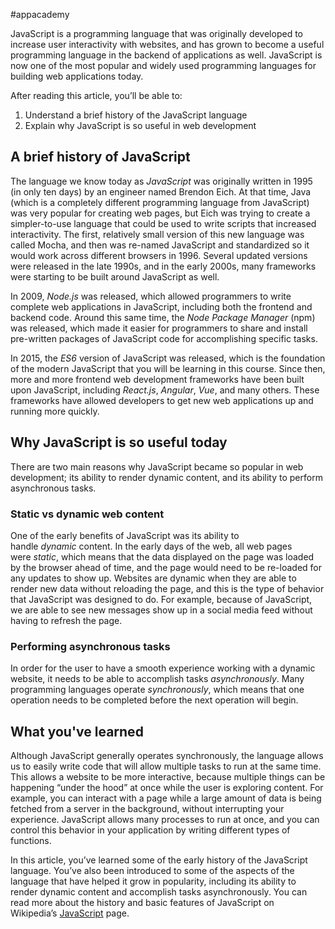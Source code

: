 #appacademy

JavaScript is a programming language that was originally developed to increase user interactivity with websites, and has grown to become a useful programming language in the backend of applications as well. JavaScript is now one of the most popular and widely used programming languages for building web applications today.

After reading this article, you’ll be able to:

1.  Understand a brief history of the JavaScript language
2.  Explain why JavaScript is so useful in web development

## A brief history of JavaScript

The language we know today as _JavaScript_ was originally written in 1995 (in only ten days) by an engineer named Brendon Eich. At that time, Java (which is a completely different programming language from JavaScript) was very popular for creating web pages, but Eich was trying to create a simpler-to-use language that could be used to write scripts that increased interactivity. The first, relatively small version of this new language was called Mocha, and then was re-named JavaScript and standardized so it would work across different browsers in 1996. Several updated versions were released in the late 1990s, and in the early 2000s, many frameworks were starting to be built around JavaScript as well.

In 2009, _Node.js_ was released, which allowed programmers to write complete web applications in JavaScript, including both the frontend and backend code. Around this same time, the _Node Package Manager_ (npm) was released, which made it easier for programmers to share and install pre-written packages of JavaScript code for accomplishing specific tasks.

In 2015, the _ES6_ version of JavaScript was released, which is the foundation of the modern JavaScript that you will be learning in this course. Since then, more and more frontend web development frameworks have been built upon JavaScript, including _React.js_, _Angular_, _Vue_, and many others. These frameworks have allowed developers to get new web applications up and running more quickly.

## Why JavaScript is so useful today

There are two main reasons why JavaScript became so popular in web development; its ability to render dynamic content, and its ability to perform asynchronous tasks.

### Static vs dynamic web content

One of the early benefits of JavaScript was its ability to handle _dynamic_ content. In the early days of the web, all web pages were _static_, which means that the data displayed on the page was loaded by the browser ahead of time, and the page would need to be re-loaded for any updates to show up. Websites are dynamic when they are able to render new data without reloading the page, and this is the type of behavior that JavaScript was designed to do. For example, because of JavaScript, we are able to see new messages show up in a social media feed without having to refresh the page.

### Performing asynchronous tasks

In order for the user to have a smooth experience working with a dynamic website, it needs to be able to accomplish tasks _asynchronously_. Many programming languages operate _synchronously_, which means that one operation needs to be completed before the next operation will begin.

## What you've learned

Although JavaScript generally operates synchronously, the language allows us to easily write code that will allow multiple tasks to run at the same time. This allows a website to be more interactive, because multiple things can be happening “under the hood” at once while the user is exploring content. For example, you can interact with a page while a large amount of data is being fetched from a server in the background, without interrupting your experience. JavaScript allows many processes to run at once, and you can control this behavior in your application by writing different types of functions.

In this article, you’ve learned some of the early history of the JavaScript language. You’ve also been introduced to some of the aspects of the language that have helped it grow in popularity, including its ability to render dynamic content and accomplish tasks asynchronously. You can read more about the history and basic features of JavaScript on Wikipedia’s [JavaScript](https://en.wikipedia.org/wiki/JavaScript) page.